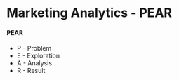 
# Marketing Analytics - PEAR

#### PEAR
  * P - Problem
  * E - Exploration
  * A - Analysis
  * R - Result




